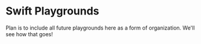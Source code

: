 # Swift Playgrounds
Plan is to include all future playgrounds here as a form of organization. We'll see how that goes!
